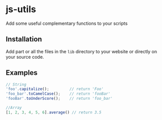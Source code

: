 # js-utils
Add some useful complementary functions to your scripts

## Installation
Add part or all the files in the `lib` directory to your website or directly on your source code.

## Examples
```javascript
// String
'foo'.capitalize();         // return 'Foo'
'foo_bar'.toCamelCase();    // return 'fooBar'
'fooBar'.toUnderScore();    // return 'foo_bar'

//Array
[1, 2, 3, 4, 5, 6].average() // return 3.5
```
